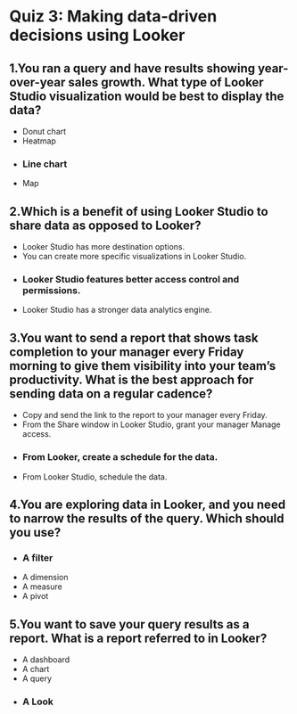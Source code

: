 # Quiz 3: Making data-driven decisions using Looker

## 1.You ran a query and have results showing year-over-year sales growth. What type of Looker Studio visualization would be best to display the data?
- Donut chart
- Heatmap
- ### Line chart
- Map

## 2.Which is a benefit of using Looker Studio to share data as opposed to Looker?
- Looker Studio has more destination options.
- You can create more specific visualizations in Looker Studio.
- ### Looker Studio features better access control and permissions.
- Looker Studio has a stronger data analytics engine.

## 3.You want to send a report that shows task completion to your manager every Friday morning to give them visibility into your team’s productivity. What is the best approach for sending data on a regular cadence?
- Copy and send the link to the report to your manager every Friday.
- From the Share window in Looker Studio, grant your manager Manage access.
- ### From Looker, create a schedule for the data.
- From Looker Studio, schedule the data.

## 4.You are exploring data in Looker, and you need to narrow the results of the query. Which should you use?
- ### A filter
- A dimension
- A measure
- A pivot

## 5.You want to save your query results as a report. What is a report referred to in Looker?
- A dashboard
- A chart
- A query
- ### A Look

